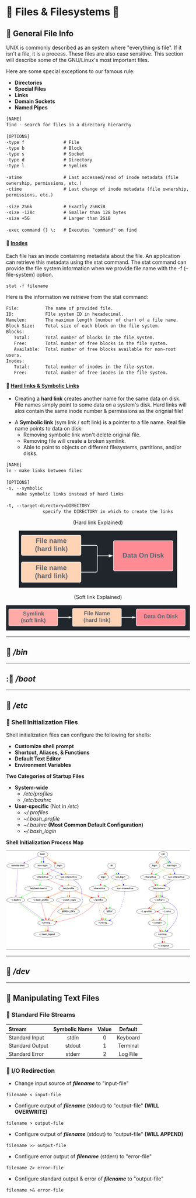 <!--Files-->
# :rainbow: Files & Filesystems :rainbow:

<!--General-->
## :cherries: General File Info
UNIX is commonly described as an system where "everything is file". If it isn't a file, it is a process. These files are also case sensitive. This section will describe some of the GNU/Linux's most important files.

Here are some special exceptions to our famous rule:
- **Directories**
- **Special Files**
- **Links**
- **Domain Sockets**
- **Named Pipes**

```
[NAME]
find - search for files in a directory hierarchy

[OPTIONS]
-type f               # File
-type b               # Block
-type s               # Socket
-type d               # Directory
-type l               # Symlink

-atime                # Last accessed/read of inode metadata (file ownership, permissions, etc.)
-ctime                # Last change of inode metadata (file ownership, permissions, etc.)

-size 256k            # Exactly 256KiB 
-size -128c           # Smaller than 128 bytes
-size +5G             # Larger than 2GiB

-exec command {} \;   # Executes "command" on find
```

<!-- Inodes -->
#### :small_blue_diamond: [Inodes](https://man7.org/linux/man-pages/man7/inode.7.html)
<p>Each file has an inode containing metadata about the file. An application can retrieve this metadata using the stat command. The stat command can provide the file system information when we provide file name with the -f (–file-system) option.</p>

```
stat -f filename
```
<p>Here is the information we retrieve from the stat command:</p>

<!-- stat command -->
```
File:          The name of provided file.
ID:            FIle system ID in hexadecimal.
Namelen:       The maximum length (number of char) of a file name.
Block Size:    Total size of each block on the file system.
Blocks:
   Total:      Total number of blocks in the file system.
   Free:       Total number of free blocks in the file system.
   Available:  Total number of free blocks available for non-root users.
Inodes:
   Total:      Total number of inodes in the file system.
   Free:       Total number of free inodes in the file system.
```
  <!-- Hard/Soft Links -->
#### :small_orange_diamond: [Hard links & Symbolic Links](https://linuxize.com/post/how-to-create-symbolic-links-in-linux-using-the-ln-command/)

<!-- Hard link -->

- Creating a **hard link** creates another name for the same data on disk. File names simply point to some data on a system's disk. Hard links will alos contain the same inode number & permissions as the orignial file!

<!-- Symlink -->
- A **Symbolic link** (sym link / soft link) is a pointer to a file name. Real file name points to data on disk:
  - Removing symbolic link won't delete original file.
  - Removing file will create a broken symlink.
  - Able to point to objects on different filesystems, partitions, and/or disks.

```
[NAME]
ln - make links between files

[OPTIONS]
-s, --symbolic
    make symbolic links instead of hard links
    
-t, --target-directory=DIRECTORY
              specify the DIRECTORY in which to create the links
```
<!-- Hard/Soft Link Images -->
<p align="center">(Hard link Explained)</p>
<p align="center">
  <img src="../../../images/hardlink.png?raw=true" alt="initramfs image"/>
</p>
<p align="center">(Soft link Explained)</p>
<p align="center">
  <img src="../../../images/softlink.png?raw=true" alt="initramfs image"/>
</p>

___
## :cherries: _/bin_

___
## ::cherries: _/boot_

___
## :cherries: _/etc_
<!--Process_Types-->
### :small_blue_diamond: Shell Initialization Files

Shell initialization files can configure the following for shells:
- **Customize shell prompt**
- **Shortcut, Aliases, & Functions**
- **Default Text Editor**
- **Environment Variables**

**Two Categories of Startup Files**
- **System-wide**
  - _/etc/profiles_
  - _/etc/bashrc_
- **User-specific** (Not in _/etc_)
  - _~/.profiles_
  - _~/.bash_profile_
  - _~/.bashrc_ **(Most Common Default Configuration)**
  - _~/.bash_login_

**Shell Initialization Process Map**
<p align="center">
  <img src="images/shell.png?raw=true" alt="initramfs image"/>
</p>

___
## :cherries: _/dev_



<!--Manipulating-->
___
## :cherries: Manipulating Text Files
### :small_blue_diamond: Standard File Streams
Stream | Symbolic Name | Value | Default
:------ |:------:|:------:|:------:
Standard Input | stdin | 0 | Keyboard
Standard Output | stdout | 1 | Terminal
Standard Error | stderr | 2 | Log File

### :small_orange_diamond: I/O Redirection
- Change input source of ***filename*** to "input-file"
```
filename < input-file
```
- Configure output of ***filename*** (stdout) to "output-file" **(WILL OVERWRITE)**
```
filename > output-file
```
- Configure output of ***filename*** (stdout) to "output-file" **(WILL APPEND)**
```
filename >> output-file
```
- Configure error output of ***filename*** (stderr) to "error-file"
```
filename 2> error-file
```
- Configure standard output & error of ***filename*** to "output-file"
```
filename >& error-file
```
